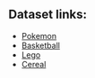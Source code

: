 ## Dataset links:

- [Pokemon](https://www.kaggle.com/mlomuscio/pokemon?select=PokemonData.csv)
- [Basketball](https://www.kaggle.com/isaienkov/nba2k20-player-dataset)
- [Lego](https://www.kaggle.com/rtatman/lego-database)
- [Cereal](https://www.kaggle.com/crawford/80-cereals/)
